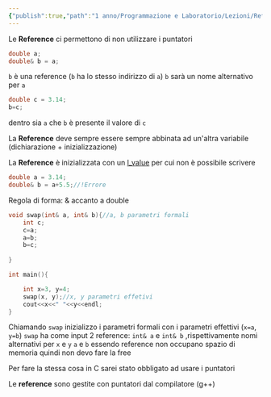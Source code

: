 ```yaml
---
{"publish":true,"path":"1 anno/Programmazione e Laboratorio/Lezioni/Reference.md","permalink":"/1 anno/Programmazione e Laboratorio/Lezioni/Reference/","PassFrontmatter":true}
---
```



Le **Reference** ci permettono di non utilizzare i puntatori
```c++
double a;
double& b = a;
```
`b` è una reference (`b` ha lo stesso indirizzo di `a`)
`b` sarà un nome alternativo per `a` 

```c++
double c = 3.14;
b=c;
```
dentro sia `a` che `b` è presente il valore di `c`

La **Reference** deve sempre essere sempre abbinata ad un'altra variabile (dichiarazione + inizializzazione)

La **Reference** è inizializzata con un [l_value](https://www.oreilly.com/library/view/c-in-a/059600298X/ch03s01.html#:~:text=An%20rvalue%20is%20an%20expression,any%20storage%20associated%20with%20it.) per cui non è possibile scrivere
```c++
double a = 3.14;
double& b = a+5.5;//!Errore
```

Regola di forma: & accanto a double

```c++
void swap(int& a, int& b){//a, b parametri formali
	int c;
	c=a;
	a=b;
	b=c;
	
}

int main(){

	int x=3, y=4;
	swap(x, y);//x, y parametri effetivi
	cout<<x<<" "<<y<<endl;
}
```

Chiamando `swap` inizializzo i parametri formali con i parametri effettivi (`x=a`, `y=b`)
`swap` ha come input 2 reference: `int& a` e `int& b` ,rispettivamente nomi alternativi per `x` e `y`
`a` e `b` essendo reference non occupano spazio di memoria quindi non devo fare la free

Per fare la stessa cosa in C sarei stato obbligato ad usare i puntatori

Le **reference** sono gestite con puntatori dal compilatore (g++)
